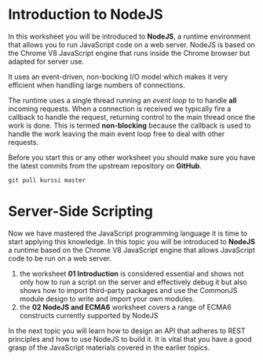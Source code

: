
# Introduction to NodeJS

In this worksheet you will be introduced to **NodeJS**, a runtime environment that allows you to run JavaScript code on a web server. NodeJS is based on the Chrome V8 JavaScript engine that runs inside the Chrome browser but adapted for server use.

It uses an event-driven, non-bocking I/O model which makes it very efficient when handling large numbers of connections.

The runtime uses a single thread running an *event loop* to to handle **all** incoming requests. When a connection is received we typically fire a callback to handle the request, returning control to the main thread once the work is done. This is termed **non-blocking** because the callback is used to handle the work leaving the main event loop free to deal with other requests.

Before you start this or any other worksheet you should make sure you have the latest commits from the upstream repository on **GitHub**.
```
git pull kurssi master
```

# Server-Side Scripting

Now we have mastered the JavaScript programming language it is time to start applying this knowledge. In this topic you will be introduced to **NodeJS** a runtime based on the Chrome V8 JavaScript engine that allows JavaScript code to be run on a web server.

1. the worksheet **01 Introduction** is considered essential and shows not only how to run a script on the server and effectively debug it but also shows how to import third-party packages and use the CommonJS module design to write and import your own modules.
2. the **02 NodeJS and ECMA6** worksheet covers a range of ECMA6 constructs currently supported by NodeJS

In the next topic you will learn how to design an API that adheres to REST principles and how to use NodeJS to build it. It is vital that you have a good grasp of the JavaScript materials covered in the earlier topics.
